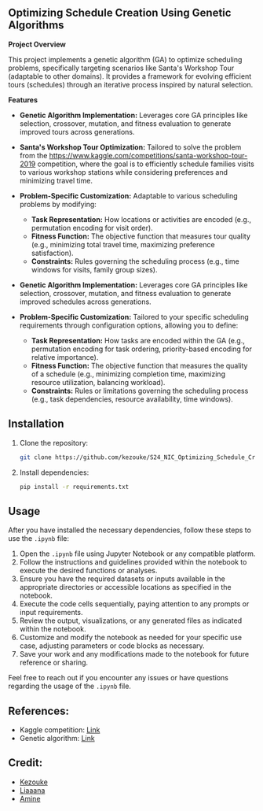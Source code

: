
## Optimizing Schedule Creation Using Genetic Algorithms

**Project Overview**

This project implements a genetic algorithm (GA) to optimize scheduling problems, specifically targeting scenarios like Santa's Workshop Tour (adaptable to other domains). 
It provides a framework for evolving efficient tours (schedules) through an iterative process inspired by natural selection.

**Features**
* **Genetic Algorithm Implementation:** Leverages core GA principles like selection, crossover, mutation, and fitness evaluation to generate improved tours across generations.
* **Santa's Workshop Tour Optimization:** Tailored to solve the problem from the https://www.kaggle.com/competitions/santa-workshop-tour-2019 competition, where the goal is to efficiently schedule families visits to various workshop stations while considering preferences and minimizing travel time.
* **Problem-Specific Customization:** Adaptable to various scheduling problems by modifying:
    * **Task Representation:** How locations or activities are encoded (e.g., permutation encoding for visit order).
    * **Fitness Function:** The objective function that measures tour quality (e.g., minimizing total travel time, maximizing preference satisfaction).
    * **Constraints:** Rules governing the scheduling process (e.g., time windows for visits, family group sizes).



* **Genetic Algorithm Implementation:** Leverages core GA principles like selection, crossover, mutation, and fitness evaluation to generate improved schedules across generations.
* **Problem-Specific Customization:** Tailored to your specific scheduling requirements through configuration options, allowing you to define:
    * **Task Representation:** How tasks are encoded within the GA (e.g., permutation encoding for task ordering, priority-based encoding for relative importance).
    * **Fitness Function:** The objective function that measures the quality of a schedule (e.g., minimizing completion time, maximizing resource utilization, balancing workload).
    * **Constraints:** Rules or limitations governing the scheduling process (e.g., task dependencies, resource availability, time windows).

## **Installation**

1. Clone the repository:

   ```bash
   git clone https://github.com/kezouke/S24_NIC_Optimizing_Schedule_Creation_Genetic_Algorithm.git
   ```

2. Install dependencies:

   ```bash
   pip install -r requirements.txt
   ```

## **Usage**

After you have installed the necessary dependencies, follow these steps to use the `.ipynb` file:

1. Open the `.ipynb` file using Jupyter Notebook or any compatible platform.
2. Follow the instructions and guidelines provided within the notebook to execute the desired functions or analyses.
3. Ensure you have the required datasets or inputs available in the appropriate directories or accessible locations as specified in the notebook.
4. Execute the code cells sequentially, paying attention to any prompts or input requirements.
5. Review the output, visualizations, or any generated files as indicated within the notebook.
6. Customize and modify the notebook as needed for your specific use case, adjusting parameters or code blocks as necessary.
7. Save your work and any modifications made to the notebook for future reference or sharing.

Feel free to reach out if you encounter any issues or have questions regarding the usage of the `.ipynb` file.

## **References:**

* Kaggle competition: [Link](https://www.kaggle.com/competitions/santa-workshop-tour-2019)
* Genetic algorithm: [Link](https://en.wikipedia.org/wiki/Genetic_algorithm)
## **Credit:**

* [Kezouke](github.com/kezouke)
* [Liaaana](github.com/liaaana)
* [Amine](github.com/Amine-Trabelsi)
